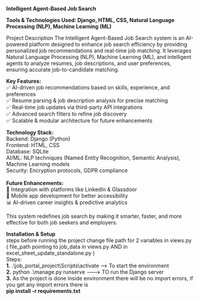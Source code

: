 <b>Intelligent Agent-Based Job Search</b>


<b>Tools & Technologies Used: Django, HTML, CSS, Natural Language Processing (NLP), Machine Learning (ML)</b>

</b>Project Description</b>
The Intelligent Agent-Based Job Search system is an AI-powered platform designed to enhance job search efficiency by providing personalized job recommendations and real-time job matching. It leverages Natural Language Processing (NLP), Machine Learning (ML), and intelligent agents to analyze resumes, job descriptions, and user preferences, ensuring accurate job-to-candidate matching.

<b>Key Features:</b><br>
✅ AI-driven job recommendations based on skills, experience, and preferences<br>
✅ Resume parsing & job description analysis for precise matching<br>
✅ Real-time job updates via third-party API integrations<br>
✅ Advanced search filters to refine job discovery<br>
✅ Scalable & modular architecture for future enhancements<br>

<b>Technology Stack:</b><br>
Backend: Django (Python)<br>
Frontend: HTML, CSS<br>
Database: SQLite<br>
AI/ML: NLP techniques (Named Entity Recognition, Semantic Analysis), Machine Learning models<br>
Security: Encryption protocols, GDPR compliance<br><br>
<b>Future Enhancements:</b><br>
🚀 Integration with platforms like LinkedIn & Glassdoor<br>
📱 Mobile app development for better accessibility<br>
📊 AI-driven career insights & predictive analytics<br>

This system redefines job search by making it smarter, faster, and more effective for both job seekers and employers.

<b>Installation & Setup</b><br>
steps before running the project 
change file path for 2 variables in views.py  ( file_path pointing to job_data in views.py  AND  in excel_sheet_update_standalone.py )<br> 
Steps:<br>
**1.** .\job_portal_project\Scripts\activate --> To start the environment<br>
**2.** python .\manage.py runserve  ---> TO run the Django server<br>
**3.** As the project is done inside environment there will be no import errors, if you get any import errors  there is<br><b> pip install -r requirements.txt</b>
